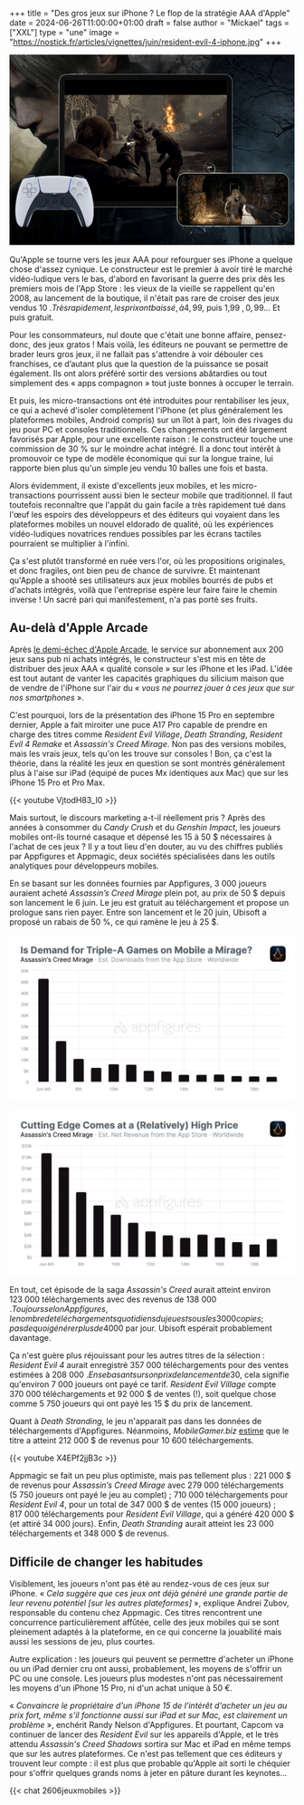 +++
title = "Des gros jeux sur iPhone ? Le flop de la stratégie AAA d'Apple"
date = 2024-06-26T11:00:00+01:00
draft = false
author = "Mickael"
tags = ["XXL"]
type = "une"
image = "https://nostick.fr/articles/vignettes/juin/resident-evil-4-iphone.jpg"
+++

![Resident Evil 4 sur iPhone/iPad](resident-evil-4-iphone.jpg "Frissons sur l'écran tactile")

Qu'Apple se tourne vers les jeux AAA pour refourguer ses iPhone a quelque chose d'assez cynique. Le constructeur est le premier à avoir tiré le marché vidéo-ludique vers le bas, d'abord en favorisant la guerre des prix dès les premiers mois de l'App Store : les vieux de la vieille se rappellent qu'en 2008, au lancement de la boutique, il n'était pas rare de croiser des jeux vendus 10 $. Très rapidement, les prix ont baissé, à 4,99 $, puis 1,99 $, 0,99 $… Et puis gratuit.

Pour les consommateurs, nul doute que c'était une bonne affaire, pensez-donc, des jeux gratos ! Mais voilà, les éditeurs ne pouvant se permettre de brader leurs gros jeux, il ne fallait pas s'attendre à voir débouler ces franchises, ce d’autant plus que la question de la puissance se posait également. Ils ont alors préféré sortir des versions abâtardies ou tout simplement des « apps compagnon » tout juste bonnes à occuper le terrain.

Et puis, les micro-transactions ont été introduites pour rentabiliser les jeux, ce qui a achevé d'isoler complètement l'iPhone (et plus généralement les plateformes mobiles, Android compris) sur un îlot à part, loin des rivages du jeu pour PC et consoles traditionnels. Ces changements ont été largement favorisés par Apple, pour une excellente raison : le constructeur touche une commission de 30 % sur le moindre achat intégré. Il a donc tout intérêt à promouvoir ce type de modèle économique qui sur la longue traine, lui rapporte bien plus qu'un simple jeu vendu 10 balles une fois et basta.

Alors évidemment, il existe d'excellents jeux mobiles, et les micro-transactions pourrissent aussi bien le secteur mobile que traditionnel. Il faut toutefois reconnaître que l'appât du gain facile a très rapidement tué dans l'œuf les espoirs des développeurs et des éditeurs qui voyaient dans les plateformes mobiles un nouvel eldorado de qualité, où les expériences vidéo-ludiques novatrices rendues possibles par les écrans tactiles pourraient se multiplier à l'infini. 

Ça s'est plutôt transformé en ruée vers l'or, où les propositions originales, et donc fragiles, ont bien peu de chance de survivre. Et maintenant qu'Apple a shooté ses utilisateurs aux jeux mobiles bourrés de pubs et d'achats intégrés, voilà que l'entreprise espère leur faire faire le chemin inverse ! Un sacré pari qui manifestement, n'a pas porté ses fruits.

## Au-delà d'Apple Arcade

Après [le demi-échec d'Apple Arcade](https://nostick.fr/articles/2024/mars/2603_applearcade/), le service sur abonnement aux 200 jeux sans pub ni achats intégrés, le constructeur s'est mis en tête de distribuer des jeux AAA « qualité console » sur les iPhone et les iPad. L'idée est tout autant de vanter les capacités graphiques du silicium maison que de vendre de l'iPhone sur l'air du « *vous ne pourrez jouer à ces jeux que sur nos smartphones* ».

C'est pourquoi, lors de la présentation des iPhone 15 Pro en septembre dernier, Apple a fait miroiter une puce A17 Pro capable de prendre en charge des titres comme *Resident Evil Village*, *Death Stranding*, *Resident Evil 4 Remake* et *Assassin's Creed Mirage*. Non pas des versions mobiles, mais les vrais jeux, tels qu'on les trouve sur consoles ! Bon, ça c'est la théorie, dans la réalité les jeux en question se sont montrés généralement plus à l'aise sur iPad (équipé de puces Mx identiques aux Mac) que sur les iPhone 15 Pro et Pro Max.

{{< youtube VjtodH83_I0 >}} 

Mais surtout, le discours marketing a-t-il réellement pris ? Après des années à consommer du *Candy Crush* et du *Genshin Impact*, les joueurs mobiles ont-ils tourné casaque et dépensé les 15 à 50 $ nécessaires à l'achat de ces jeux ? Il y a tout lieu d'en douter, au vu des chiffres publiés par Appfigures et Appmagic, deux sociétés spécialisées dans les outils analytiques pour développeurs mobiles.

En se basant sur les données fournies par Appfigures, 3 000 joueurs auraient acheté *Assassin’s Creed Mirage* plein pot, au prix de 50 $ depuis son lancement le 6 juin. Le jeu est gratuit au téléchargement et propose un prologue sans rien payer. Entre son lancement et le 20 juin, Ubisoft a proposé un rabais de 50 %, ce qui ramène le jeu à 25 $.

![Chiffres Assassin’s Creed Mirage](appfigures-app-store-iOS.jpg "Téléchargements estimés d'Assassin’s Creed Mirage sur l'App Store. © AppFigures")

![Chiffres Assassin’s Creed Mirage](appfigures-app-store-iOS-2.jpg "Revenus estimés pour Assassin’s Creed Mirage sur l'App Store. © AppFigures")

En tout, cet épisode de la saga *Assassin's Creed* aurait atteint environ 123 000 téléchargements avec des revenus de 138 000 $. Toujours selon Appfigures, le nombre de téléchargements quotidiens du jeu est sous les 3 000 copies ; pas de quoi générer plus de 4 000 $ par jour. Ubisoft espérait probablement davantage.

Ça n'est guère plus réjouissant pour les autres titres de la sélection : *Resident Evil 4* aurait enregistré 357 000 téléchargements pour des ventes estimées à 208 000 $. En se basant sur son prix de lancement de 30 $, cela signifie qu'environ 7 000 joueurs ont payé ce tarif. *Resident Evil Village* compte 370 000 téléchargements et 92 000 $ de ventes (!), soit quelque chose comme 5 750 joueurs qui ont payé les 15 $ du prix de lancement.

Quant à *Death Stranding*, le jeu n'apparait pas dans les données de téléchargements d'Appfigures. Néanmoins, *MobileGamer.biz* [estime](https://mobilegamer.biz/those-assassins-creed-resident-evil-and-death-stranding-ports-have-bombed/) que le titre a atteint 212 000 $ de revenus pour 10 600 téléchargements.

{{< youtube X4EPf2jjB3c >}} 

Appmagic se fait un peu plus optimiste, mais pas tellement plus : 221 000 $ de revenus pour *Assassin’s Creed Mirage* avec 279 000 téléchargements (5 750 joueurs ont payé le jeu au complet) ; 710 000 téléchargements pour *Resident Evil 4*, pour un total de 347 000 $ de ventes (15 000 joueurs) ; 817 000 téléchargements pour *Resident Evil Village*, qui a généré 420 000 $ (et attiré 34 000 jours). Enfin, *Death Stranding* aurait atteint les 23 000 téléchargements et 348 000 $ de revenus.

## Difficile de changer les habitudes

Visiblement, les joueurs n'ont pas été au rendez-vous de ces jeux sur iPhone. « *Cela suggère que ces jeux ont déjà généré une grande partie de leur revenu potentiel [sur les autres plateformes]* », explique Andrei Zubov, responsable du contenu chez Appmagic. Ces titres rencontrent une concurrence particulièrement affûtée, celle des jeux mobiles qui se sont pleinement adaptés à la plateforme, en ce qui concerne la jouabilité mais aussi les sessions de jeu, plus courtes.

Autre explication : les joueurs qui peuvent se permettre d'acheter un iPhone ou un iPad dernier cru ont aussi, probablement, les moyens de s'offrir un PC ou une console. Les joueurs plus modestes n'ont pas nécessairement les moyens d'un iPhone 15 Pro, ni d'un achat unique à 50 €.

« *Convaincre le propriétaire d'un iPhone 15 de l'intérêt d'acheter un jeu au prix fort, même s'il fonctionne aussi sur iPad et sur Mac, est clairement un problème* », enchérit Randy Nelson d'Appfigures. Et pourtant, Capcom va continuer de lancer des *Resident Evil* sur les appareils d'Apple, et le très attendu *Assassin's Creed Shadows* sortira sur Mac et iPad en même temps que sur les autres plateformes. Ce n'est pas tellement que ces éditeurs y trouvent leur compte : il est plus que probable qu'Apple ait sorti le chéquier pour s'offrir quelques grands noms à jeter en pâture durant les keynotes…

{{< chat 2606jeuxmobiles >}} 
